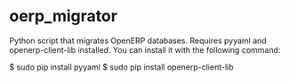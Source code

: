 oerp_migrator
=============

Python script that migrates OpenERP databases. Requires pyyaml and openerp-client-lib installed. You can install it with the following command:

$ sudo pip install pyyaml
$ sudo pip install openerp-client-lib


